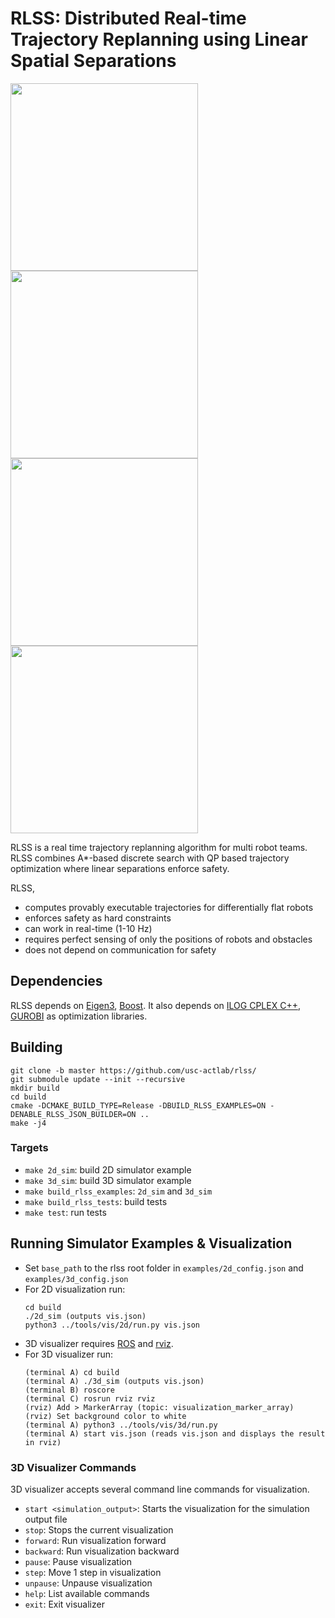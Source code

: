# RLSS: Distributed Real-time Trajectory Replanning using Linear Spatial Separations

<img style="display:inline-block" src="https://github.com/usc-actlab/rlss/blob/master/gifs/rlss_1.gif?raw=true" width="300"/>
<img style="display:inline-block" src="https://github.com/usc-actlab/rlss/blob/master/gifs/rlss_2.gif?raw=true" width="300"/>
<img style="display:inline-block" src="https://github.com/usc-actlab/rlss/blob/master/gifs/rlss_3.gif?raw=true" width="300"/>
<img style="display:inline-block" src="https://github.com/usc-actlab/rlss/blob/master/gifs/rlss_4.gif?raw=true" width="300"/>

RLSS is a real time trajectory replanning algorithm for multi robot teams.
RLSS combines A*-based discrete search with QP based trajectory optimization
where linear separations enforce safety.


RLSS,
* computes provably executable trajectories for differentially flat robots
* enforces safety as hard constraints
* can work in real-time (1-10 Hz)
* requires perfect sensing of only the positions of robots and obstacles
* does not depend on communication for safety

## Dependencies
RLSS depends on [Eigen3](https://eigen.tuxfamily.org/index.php?title=Main_Page), [Boost](https://www.boost.org/).
It also depends on [ILOG CPLEX C++](https://www.ibm.com/products/ilog-cplex-optimization-studio), [GUROBI](https://www.gurobi.com/products/gurobi-optimizer/) as optimization libraries. 


## Building
```
git clone -b master https://github.com/usc-actlab/rlss/
git submodule update --init --recursive
mkdir build
cd build
cmake -DCMAKE_BUILD_TYPE=Release -DBUILD_RLSS_EXAMPLES=ON -DENABLE_RLSS_JSON_BUILDER=ON ..
make -j4
```
    
### Targets 
* `make 2d_sim`: build 2D simulator example
* `make 3d_sim`: build 3D simulator example
* `make build_rlss_examples`: `2d_sim` and `3d_sim`
* `make build_rlss_tests`: build tests
* `make test`: run tests


## Running Simulator Examples & Visualization
* Set `base_path` to the rlss root folder in `examples/2d_config.json` and `examples/3d_config.json`
* For 2D visualization run:
    ```
    cd build
    ./2d_sim (outputs vis.json)
    python3 ../tools/vis/2d/run.py vis.json
    ```
* 3D visualizer requires [ROS](https://www.ros.org/) and [rviz](http://wiki.ros.org/rviz).
* For 3D visualizer run:
    ```
    (terminal A) cd build
    (terminal A) ./3d_sim (outputs vis.json)
    (terminal B) roscore
    (terminal C) rosrun rviz rviz
    (rviz) Add > MarkerArray (topic: visualization_marker_array)
    (rviz) Set background color to white
    (terminal A) python3 ../tools/vis/3d/run.py
    (terminal A) start vis.json (reads vis.json and displays the result in rviz)
    ```
### 3D Visualizer Commands
3D visualizer accepts several command line commands for visualization.
* `start <simulation_output>`: Starts the visualization for the simulation output file
* `stop`: Stops the current visualization
* `forward`: Run visualization forward
* `backward`: Run visualization backward
* `pause`: Pause visualization
* `step`: Move 1 step in visualization
* `unpause`: Unpause visualization
* `help`: List available commands
* `exit`: Exit visualizer
